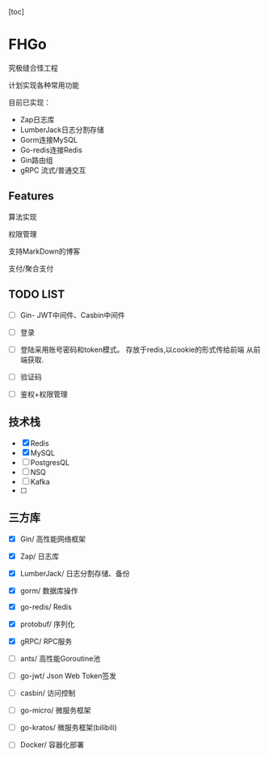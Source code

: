 [toc]

# FHGo

究极缝合怪工程

计划实现各种常用功能

目前已实现：
- Zap日志库
- LumberJack日志分割存储
- Gorm连接MySQL
- Go-redis连接Redis
- Gin路由组
- gRPC 流式/普通交互

## Features

算法实现

权限管理

支持MarkDown的博客

支付/聚合支付


## TODO LIST

- [ ] Gin- JWT中间件、Casbin中间件
- [ ] 登录
- [ ] 登陆采用账号密码和token模式。 存放于redis,以cookie的形式传给前端 从前端获取.
- [ ] 验证码
- [ ] 鉴权+权限管理


## 技术栈

 - [X] Redis
 - [X] MySQL
 - [ ] PostgresQL
 - [ ] NSQ
 - [ ] Kafka
 - [ ] 

## 三方库

- [X] Gin/ 高性能网络框架
- [X] Zap/ 日志库
- [X] LumberJack/ 日志分割存储、备份
- [X] gorm/ 数据库操作
- [X] go-redis/ Redis
- [X] protobuf/ 序列化
- [X] gRPC/ RPC服务
- [ ] ants/ 高性能Goroutine池
- [ ] go-jwt/ Json Web Token签发
- [ ] casbin/ 访问控制
- [ ] go-micro/ 微服务框架
- [ ] go-kratos/ 微服务框架(bilibili)
- [ ] Docker/ 容器化部署

 

